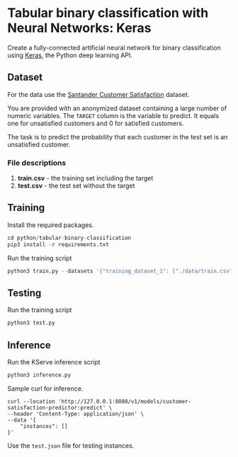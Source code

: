 # Tabular binary classification with Neural Networks: Keras

Create a fully-connected artificial neural network for binary classification using [Keras](https://keras.io/), the Python deep learning API.

## Dataset

For the data use the [Santander Customer Satisfaction](https://www.kaggle.com/c/santander-customer-satisfaction) dataset.

You are provided with an anonymized dataset containing a large number of numeric variables. The `TARGET` column is the variable to predict. It equals one for unsatisfied customers and 0 for satisfied customers.

The task is to predict the probability that each customer in the test set is an unsatisfied customer.

### File descriptions

1. **train.csv** - the training set including the target
2. **test.csv** - the test set without the target

## Training

Install the required packages.

```python
cd python/tabular-binary-classification
pip3 install -r requirements.txt
```

Run the training script

```python
python3 train.py --datasets '{"training_dataset_1": ["./data/train.csv"]}' --model "$(pwd)" --metrics "$(pwd)/metrics.json" --hparams '{"learning_rate": 0.001, "min_delta": 0.0002, "patience": 20, "epochs": 500, "batch_size": 1000}'
```

## Testing

Run the training script

```python
python3 test.py
```

## Inference

Run the KServe inference script

```python
python3 inference.py
```

Sample curl for inference.

```curl
curl --location 'http://127.0.0.1:8080/v1/models/customer-satisfaction-predictor:predict' \
--header 'Content-Type: application/json' \
--data '{
    "instances": []
}'
```

Use the `test.json` file for testing instances.
